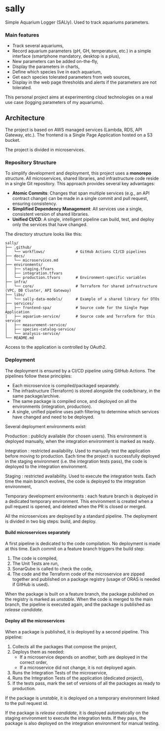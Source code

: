 # sally

Simple Aquarium Logger (SALly). Used to track aquariums parameters.

### Main features

- Track several aquariums,
- Record aquarium parameters (pH, GH, temperature, etc.) in a simple interface (smartphone mandatory, desktop is a
  plus),
- New parameters can be added on-the-fly,
- Display the parameters in charts,
- Define which species live in each aquarium,
- Get each species tolerated parameters from web sources,
- Display in the web page thresholds and alerts if the parameters are not tolerated.

This personal project aims at experimenting cloud technologies on a real use case (logging parameters of my aquariums).

## Architecture

The project is based on AWS managed services (Lambda, RDS, API Gateway, etc.). The frontend is a Single Page
Application hosted on a S3 bucket.

The project is divided in microservices.

### Repository Structure

To simplify development and deployment, this project uses a **monorepo** structure. All microservices, shared libraries,
and infrastructure code reside in a single Git repository. This approach provides several key advantages:

-   **Atomic Commits**: Changes that span multiple services (e.g., an API contract change) can be made in a single
    commit and pull request, ensuring consistency.
-   **Simplified Dependency Management**: All services use a single, consistent version of shared libraries.
-   **Unified CI/CD**: A single, intelligent pipeline can build, test, and deploy only the services that have changed.

The directory structure looks like this:

```
sally/
├── .github/
│   └── workflows/              # GitHub Actions CI/CD pipelines
├── docs/
│   └── microservices.md
├── environments/
│   ├── staging.tfvars
│   ├── integration.tfvars
│   └── production.tfvars       # Environment-specific variables
├── infra/
│   └── core/                   # Terraform for shared infrastructure (VPC, DB Cluster, API Gateway)
├── libs/
│   └── sally-data-models/      # Example of a shared library for DTOs
├── services/
│   ├── frontend-spa/           # Source code for the Single Page Application
│   ├── aquarium-service/       # Source code and Terraform for this service
│   ├── measurement-service/
│   ├── species-catalog-service/
│   └── analysis-service/
└── README.md
```

Access to the application is controlled by OAuth2.

### Deployment

The deployment is ensured by a CI/CD pipeline using GitHub Actions. The pipelines follow these principles:

- Each microservice is compiled/packaged separately.
- The infrastructure (Terraform) is stored alongside the code/binary, in the same package/archive.
- The same package is compiled once, and deployed on all the environments (integration, production).
- A single, unified pipeline uses path filtering to determine which services have changed and need to be deployed.

Several deployment environments exist:

Production
: publicly available (for chosen users). This environment is deployed manually, when the integration environment is
marked as ready.

Integration
: restricted availability. Used to manually test the application before moving to production. Each time the project is
successfully deployed in the staging environment (i.e. the integration tests pass), the code is deployed to the
integration environment.

Staging
: restricted availability. Used to execute the integration tests. Each time the main branch evolves, the code is
deployed to the integration environment,

Temporary development environments
: each feature branch is deployed in a dedicated temporary environment. This environment is created when a pull request
is opened, and deleted when the PR is closed or merged.

All the microservices are deployed by a standard pipeline. The deployment is divided in two big steps: build, and
deploy.

#### Build microservices separately

A first pipeline is dedicated to the code compilation. No deployment is made at this time.
Each commit on a feature branch triggers the build step:

1. The code is compiled,
2. The Unit Tests are run,
3. SonarQube is called to check the code,
4. The code and the Terraform code of the microservice are zipped together and published on a package registry (usage of
   ORAS is needed if GitHub is used).

When the package is built on a feature branch, the package published on the registry is marked as _unstable_. When the
code is merged to the main branch, the pipeline is executed again, and the package is published as _release candidate_.

#### Deploy all the microservices

When a package is published, it is deployed by a second pipeline. This pipeline:

1. Collects all the packages that compose the project,
2. Deploys them as needed:
    - If a microservice depends on another, both are deployed in the correct order,
    - If a microservice did not change, it is not deployed again.
3. Runs the Integration Tests of the microservice,
4. Runs the Integration Tests of the application (dedicated project),
5. If the tests pass, mark the set of versions of all the packages as ready to production.

If the package is _unstable_, it is deployed on a temporary environment linked to the pull request id.

If the package is _release candidate_, it is deployed automatically on the staging environment to execute the
integration tests. If they pass, the package is also deployed on the integration environment for manual testing.
